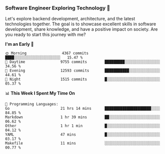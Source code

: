### Software Engineer Exploring Technology 🚀 

Let's explore backend development, architecture, and the latest technologies together. The goal is to showcase excellent skills in software development, share knowledge, and have a positive impact on society. Are you ready to start this journey with me?

<!--START_SECTION:waka-->
**I'm an Early 🐤** 

```text
🌞 Morning                4367 commits        ████░░░░░░░░░░░░░░░░░░░░░   15.47 % 
🌆 Daytime                9755 commits        █████████░░░░░░░░░░░░░░░░   34.56 % 
🌃 Evening                12593 commits       ███████████░░░░░░░░░░░░░░   44.61 % 
🌙 Night                  1515 commits        █░░░░░░░░░░░░░░░░░░░░░░░░   05.37 % 
```


📊 **This Week I Spent My Time On** 

```text
💬 Programming Languages: 
Go                       21 hrs 14 mins      █████████████████████░░░░   84.85 % 
Markdown                 1 hr 39 mins        ██░░░░░░░░░░░░░░░░░░░░░░░   06.62 % 
Other                    1 hr 1 min          █░░░░░░░░░░░░░░░░░░░░░░░░   04.12 % 
YAML                     47 mins             █░░░░░░░░░░░░░░░░░░░░░░░░   03.17 % 
Makefile                 11 mins             ░░░░░░░░░░░░░░░░░░░░░░░░░   00.77 % 
```


<!--END_SECTION:waka-->

